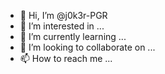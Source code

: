 - 👋 Hi, I’m @j0k3r-PGR
- 👀 I’m interested in ...
- 🌱 I’m currently learning ...
- 💞️ I’m looking to collaborate on ...
- 📫 How to reach me ...

<!---
j0k3r-PGR/j0k3r-PGR is a ✨ special ✨ repository because its `README.md` (this file) appears on your GitHub profile.
You can click the Preview link to take a look at your changes.
--->
